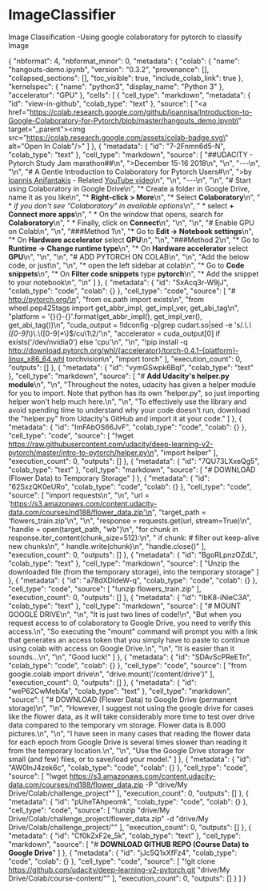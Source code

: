 # ImageClassifier
Image Classification -Using google colaboratory for pytorch to classify Image

{
  "nbformat": 4,
  "nbformat_minor": 0,
  "metadata": {
    "colab": {
      "name": "hangouts-demo.ipynb",
      "version": "0.3.2",
      "provenance": [],
      "collapsed_sections": [],
      "toc_visible": true,
      "include_colab_link": true
    },
    "kernelspec": {
      "name": "python3",
      "display_name": "Python 3"
    },
    "accelerator": "GPU"
  },
  "cells": [
    {
      "cell_type": "markdown",
      "metadata": {
        "id": "view-in-github",
        "colab_type": "text"
      },
      "source": [
        "<a href=\"https://colab.research.google.com/github/ioannisa/Introduction-to-Google-Colaboratory-for-Pytorch/blob/master/hangouts_demo.ipynb\" target=\"_parent\"><img src=\"https://colab.research.google.com/assets/colab-badge.svg\" alt=\"Open In Colab\"/></a>"
      ]
    },
    {
      "metadata": {
        "id": "7-2Fnmn6d5-N",
        "colab_type": "text"
      },
      "cell_type": "markdown",
      "source": [
        "##UDACITY - Pytorch Study Jam marathon##\n",
        ">December 15-16 2018\n",
        "\n",
        "---\n",
        "\n",
        "# A Gentle Introduction to Colaboratory for Pytorch Users#\n",
        ">by [Ioannis Anifantakis](https://anifantakis.eu)  - Related [YouTube video](https://www.youtube.com/watch?v=Gupwr9QONDo)\n",
        "\n",
        "---\n",
        "\n",
        "# Start using Colaboratory in Google Drive\n",
        "* Create a folder in Google Drive, name it as you like\n",
        "* **Right-click > More**\n",
        "* Select **Colaboratory**\n",
        " * *if you don't see \"Colaboratory\" in available options*\n",
        "   * select **+ Connect more apps**\n",
        "   * On the window that opens, search for **Colaboratory**\n",
        "   * Finally, click on **Connect**\n",
        "\n",
        "\n",
        "# Enable GPU on Colab\n",
        "\n",
        "###Method 1\n",
        "*   Go to **Edit -> Notebook settings**\n",
        "*   On **Hardware accelerator** select **GPU**\n",
        "\n",
        "###Method 2\n",
        "*   Go to **Runtime -> Change runtime type**\n",
        "*   On **Hardware accelerator** select **GPU**\n",
        "\n",
        "\n",
        "# ADD PYTORCH ON COLAB\n",
        "\n",
        "Add the below code, or just\n",
        "\n",
        "*   open the left sidebar at colab\n",
        "*   Go to **Code snippets**\n",
        "*   On **Filter code snippets** type **pytorch**\n",
        "*   Add the snippet to your notebook\n",
        "\n"
      ]
    },
    {
      "metadata": {
        "id": "SxAcq3r-W9jJ",
        "colab_type": "code",
        "colab": {}
      },
      "cell_type": "code",
      "source": [
        "# http://pytorch.org/\n",
        "from os.path import exists\n",
        "from wheel.pep425tags import get_abbr_impl, get_impl_ver, get_abi_tag\n",
        "platform = '{}{}-{}'.format(get_abbr_impl(), get_impl_ver(), get_abi_tag())\n",
        "cuda_output = !ldconfig -p|grep cudart.so|sed -e 's/.*\\.\\([0-9]*\\)\\.\\([0-9]*\\)$/cu\\1\\2/'\n",
        "accelerator = cuda_output[0] if exists('/dev/nvidia0') else 'cpu'\n",
        "\n",
        "!pip install -q http://download.pytorch.org/whl/{accelerator}/torch-0.4.1-{platform}-linux_x86_64.whl torchvision\n",
        "import torch"
      ],
      "execution_count": 0,
      "outputs": []
    },
    {
      "metadata": {
        "id": "vymGSwpk6BqI",
        "colab_type": "text"
      },
      "cell_type": "markdown",
      "source": [
        "# **Add Udacity's helper.py module**\n",
        "\n",
        "Throughout the notes, udacity has given a helper module for you to import.  Note that python has its own \"helper.py\", so just importing helper won't help much here.\n",
        "\n",
        "To effectively use the library and avoid spending time to understand why your code doesn't run, download the \"helper.py\" from Udacity's GitHub and import it at your code."
      ]
    },
    {
      "metadata": {
        "id": "ImFAbOS66JvF",
        "colab_type": "code",
        "colab": {}
      },
      "cell_type": "code",
      "source": [
        "!wget https://raw.githubusercontent.com/udacity/deep-learning-v2-pytorch/master/intro-to-pytorch/helper.py\n",
        "import helper"
      ],
      "execution_count": 0,
      "outputs": []
    },
    {
      "metadata": {
        "id": "7QU73LXxeQg5",
        "colab_type": "text"
      },
      "cell_type": "markdown",
      "source": [
        "# DOWNLOAD (Flower Data) to Temporary Storage"
      ]
    },
    {
      "metadata": {
        "id": "62SxzQK0eURo",
        "colab_type": "code",
        "colab": {}
      },
      "cell_type": "code",
      "source": [
        "import requests\n",
        "\n",
        "url = 'https://s3.amazonaws.com/content.udacity-data.com/courses/nd188/flower_data.zip'\n",
        "target_path = 'flowers_train.zip'\n",
        "\n",
        "response = requests.get(url, stream=True)\n",
        "handle = open(target_path, \"wb\")\n",
        "for chunk in response.iter_content(chunk_size=512):\n",
        "   if chunk:  # filter out keep-alive new chunks\n",
        "       handle.write(chunk)\n",
        "handle.close()"
      ],
      "execution_count": 0,
      "outputs": []
    },
    {
      "metadata": {
        "id": "BgoRLpnzOZdL",
        "colab_type": "text"
      },
      "cell_type": "markdown",
      "source": [
        "Unzip the downloaded file (from the temporary storage), into the temporary storage"
      ]
    },
    {
      "metadata": {
        "id": "a78dXDIdeW-q",
        "colab_type": "code",
        "colab": {}
      },
      "cell_type": "code",
      "source": [
        "!unzip flowers_train.zip"
      ],
      "execution_count": 0,
      "outputs": []
    },
    {
      "metadata": {
        "id": "IbK8-iNieC3A",
        "colab_type": "text"
      },
      "cell_type": "markdown",
      "source": [
        "# MOUNT GOOGLE DRIVE\n",
        "\n",
        "It is just two lines of code!\n",
        "But when you request access to of colaboratory to Google Drive, you need to verify this access.\n",
        "So executing the \"mount\" command will prompt you with a link that generates an access token that you simply have to paste to continue using colab with access on Google Drive.\n",
        "\n",
        "It is easier than it sounds...\n",
        "\n",
        "Good luck!"
      ]
    },
    {
      "metadata": {
        "id": "SDAvScPReETn",
        "colab_type": "code",
        "colab": {}
      },
      "cell_type": "code",
      "source": [
        "from google.colab import drive\n",
        "drive.mount('/content/drive')"
      ],
      "execution_count": 0,
      "outputs": []
    },
    {
      "metadata": {
        "id": "weP62CwMebXa",
        "colab_type": "text"
      },
      "cell_type": "markdown",
      "source": [
        "# DOWNLOAD (Flower Data) to Google Drive (permanent storage)\n",
        "\n",
        "However, I suggest not using the google drive for cases like the flower data, as it will take considerably more time to test over drive data compared to the temporary vm storage.  Flower data is 8.000 pictures.\n",
        "\n",
        "I have seen in many cases that reading the flower data for each epoch from Google Drive is several times slower than reading it from the temporary location.\n",
        "\n",
        "Use the Google Drive storage for small (and few) files, or to save/load your model."
      ]
    },
    {
      "metadata": {
        "id": "AW0lnJ4zek6c",
        "colab_type": "code",
        "colab": {}
      },
      "cell_type": "code",
      "source": [
        "!wget https://s3.amazonaws.com/content.udacity-data.com/courses/nd188/flower_data.zip -P \"drive/My Drive/Colab/challenge_project\""
      ],
      "execution_count": 0,
      "outputs": []
    },
    {
      "metadata": {
        "id": "pUheTAhpeomk",
        "colab_type": "code",
        "colab": {}
      },
      "cell_type": "code",
      "source": [
        "!unzip \"drive/My Drive/Colab/challenge_project/flower_data.zip\" -d \"drive/My Drive/Colab/challenge_project/\""
      ],
      "execution_count": 0,
      "outputs": []
    },
    {
      "metadata": {
        "id": "Cf0kZxF2e_5k",
        "colab_type": "text"
      },
      "cell_type": "markdown",
      "source": [
        "# **DOWNLOAD GITHUB REPO (Course Data) to Google Drive**"
      ]
    },
    {
      "metadata": {
        "id": "jJc5Q1xXfFz4",
        "colab_type": "code",
        "colab": {}
      },
      "cell_type": "code",
      "source": [
        "!git clone https://github.com/udacity/deep-learning-v2-pytorch.git \"drive/My Drive/Colab/course-content/\""
      ],
      "execution_count": 0,
      "outputs": []
    }
  ]
}
